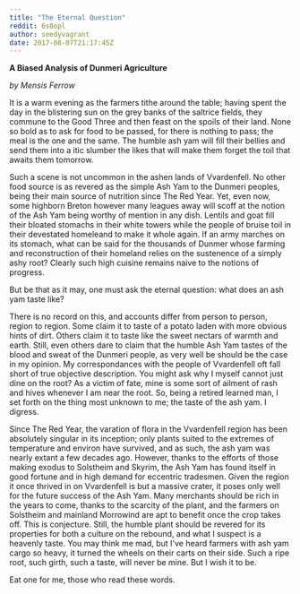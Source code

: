```yaml
---
title: "The Eternal Question"
reddit: 6s8opl
author: seedyvagrant
date: 2017-08-07T21:17:45Z
---
```


**A Biased Analysis of Dunmeri Agriculture** 

*by Mensis Ferrow*

It is a warm evening as the farmers tithe around the table; having spent the day in the blistering sun on the grey banks of the saltrice fields, they commune to the Good Three and then feast on the spoils of their land. None so bold as to ask for food to be passed, for there is nothing to pass; the meal is the one and the same. The humble ash yam will fill their bellies and send them into a itic slumber the likes that will make them forget the toil that awaits them tomorrow. 

Such a scene is not uncommon in the ashen lands of Vvardenfell. No other food source is as revered as the simple Ash Yam to the Dunmeri peoples, being their main source of nutrition since The Red Year. Yet, even now, some highborn Breton however many leagues away will scoff at the notion of the Ash Yam being worthy of mention in any dish. Lentils and goat fill their bloated stomachs in their white towers while the people of bruise toil in their devestated homeleand to make it whole again. If an army marches on its stomach, what can be said for the thousands of Dunmer whose farming and reconstruction of their homeland relies on the sustenence of a simply ashy root? Clearly such high cuisine remains naive to the notions of progress. 

But be that as it may, one must ask the eternal question: what does an ash yam taste like? 

There is no record on this, and accounts differ from person to person, region to region. Some claim it to taste of a potato laden with more obvious hints of dirt. Others claim it to taste like the sweet nectars of warmth and earth. Still, even others dare to claim that the humble Ash Yam tastes of the blood and sweat of the Dunmeri people, as very well be should be the case in my opinion. My correspondances with the people of Vvardenfell oft fall short of true objective description. You might ask why I myself cannot just dine on the root? As a victim of fate, mine is some sort of ailment of rash and hives whenever I am near the root. So, being a retired learned man, I set forth on the thing most unknown to me; the taste of the ash yam. I digress.

Since The Red Year, the varation of flora in the Vvardenfell region has been absolutely singular in its inception; only plants suited to the extremes of temperature and environ have survived, and as such, the ash yam was nearly extant a few decades ago. However, thanks to the efforts of those making exodus to Solstheim and Skyrim, the Ash Yam has found itself in good fortune and in high demand for eccentric tradesmen. Given the region it once thrived in on Vvardenfell is but a massive crater, it poses only well for the future success of the Ash Yam. Many merchants should be rich in the years to come, thanks to the scarcity of the plant, and the farmers on Solstheim and mainland Morrowind are apt to benefit once the crop takes off. This is conjecture. Still, the humble plant should be revered for its properties for both a culture on the rebound, and what I suspect is a heavenly taste. You may think me mad, but I've heard farmers with ash yam cargo so heavy, it turned the wheels on their carts on their side. Such a ripe root, such girth, such a taste, will never be mine. But I wish it to be. 

Eat one for me, those who read these words.

